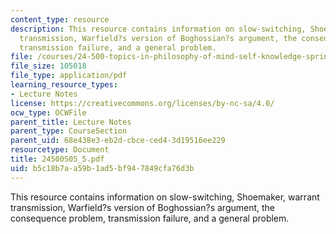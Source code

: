 ```yaml
---
content_type: resource
description: This resource contains information on slow-switching, Shoemaker, warrant
  transmission, Warfield?s version of Boghossian?s argument, the consequence problem,
  transmission failure, and a general problem.
file: /courses/24-500-topics-in-philosophy-of-mind-self-knowledge-spring-2005/b5c18b7aa59b1ad5bf947849cfa76d3b_24500S05_5.pdf
file_size: 105018
file_type: application/pdf
learning_resource_types:
- Lecture Notes
license: https://creativecommons.org/licenses/by-nc-sa/4.0/
ocw_type: OCWFile
parent_title: Lecture Notes
parent_type: CourseSection
parent_uid: 68e438e3-eb2d-cbce-ced4-3d19516ee229
resourcetype: Document
title: 24500S05_5.pdf
uid: b5c18b7a-a59b-1ad5-bf94-7849cfa76d3b
---
```

This resource contains information on slow-switching, Shoemaker, warrant transmission, Warfield?s version of Boghossian?s argument, the consequence problem, transmission failure, and a general problem.